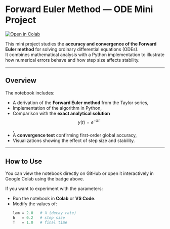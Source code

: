# Forward Euler Method — ODE Mini Project

[![Open in Colab](https://colab.research.google.com/assets/colab-badge.svg)](https://colab.research.google.com/github/YourUsername/euler-method-mini-project/blob/main/ODE_Euler_MiniProject.ipynb)

This mini project studies the **accuracy and convergence of the Forward Euler method** for solving ordinary differential equations (ODEs).  
It combines mathematical analysis with a Python implementation to illustrate how numerical errors behave and how step size affects stability.

---

##  Overview

The notebook includes:
- A derivation of the **Forward Euler method** from the Taylor series,
- Implementation of the algorithm in Python,
- Comparison with the **exact analytical solution**
  $$
  y(t) = e^{-\lambda t}
  $$,
- A **convergence test** confirming first-order global accuracy,
- Visualizations showing the effect of step size and stability.

---

##  How to Use

You can view the notebook directly on GitHub or open it interactively in Google Colab using the badge above.

If you want to experiment with the parameters:
- Run the notebook in **Colab** or **VS Code**.
- Modify the values of:
  ```python
  lam = 2.0   # λ (decay rate)
  h   = 0.2   # step size
  T   = 1.0   # final time
